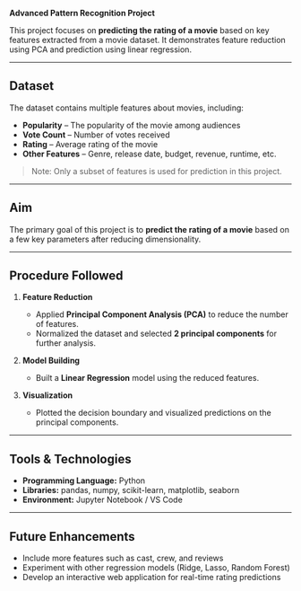 **Advanced Pattern Recognition Project**  

This project focuses on **predicting the rating of a movie** based on key features extracted from a movie dataset. It demonstrates feature reduction using PCA and prediction using linear regression.

---

## Dataset

The dataset contains multiple features about movies, including:  

- **Popularity** – The popularity of the movie among audiences  
- **Vote Count** – Number of votes received  
- **Rating** – Average rating of the movie  
- **Other Features** – Genre, release date, budget, revenue, runtime, etc.  

> Note: Only a subset of features is used for prediction in this project.

---

## Aim

The primary goal of this project is to **predict the rating of a movie** based on a few key parameters after reducing dimensionality.

---

## Procedure Followed

1. **Feature Reduction**  
   - Applied **Principal Component Analysis (PCA)** to reduce the number of features.  
   - Normalized the dataset and selected **2 principal components** for further analysis.

2. **Model Building**  
   - Built a **Linear Regression** model using the reduced features.  

3. **Visualization**  
   - Plotted the decision boundary and visualized predictions on the principal components.  

---

## Tools & Technologies

- **Programming Language:** Python  
- **Libraries:** pandas, numpy, scikit-learn, matplotlib, seaborn  
- **Environment:** Jupyter Notebook / VS Code  

---

## Future Enhancements

- Include more features such as cast, crew, and reviews  
- Experiment with other regression models (Ridge, Lasso, Random Forest)  
- Develop an interactive web application for real-time rating predictions  

